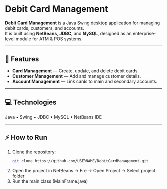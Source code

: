 # Debit Card Management

**Debit Card Management** is a Java Swing desktop application for managing debit cards, customers, and accounts.  
It is built using **NetBeans**, **JDBC**, and **MySQL**, designed as an enterprise-level module for ATM & POS systems.

---

## 🚀 Features

- **Card Management** — Create, update, and delete debit cards.  
- **Customer Management** — Add and manage customer details.  
- **Account Management** — Link cards to main and secondary accounts.   

---

## 💻 Technologies

Java • Swing • JDBC • MySQL • NetBeans IDE  

---

## ⚡ How to Run

1. Clone the repository:  
   ```bash
   git clone https://github.com/USERNAME/DebitCardManagement.git
2. Open the project in NetBeans → File → Open Project → Select project folder
3. Run the main class (MainFrame.java)
